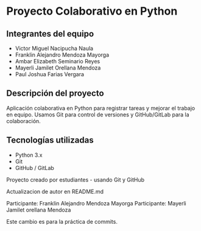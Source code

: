# Proyecto Colaborativo en Python

## Integrantes del equipo

- Victor Miguel Nacipucha Naula
- Franklin Alejandro Mendoza Mayorga
- Ambar Elizabeth Seminario Reyes
- Mayerli Jamilet Orellana Mendoza
- Paul Joshua Farias Vergara

## Descripción del proyecto
Aplicación colaborativa en Python para registrar tareas y mejorar el trabajo en equipo. Usamos Git para control de versiones y GitHub/GitLab para la colaboración.

## Tecnologías utilizadas
- Python 3.x
- Git
- GitHub / GitLab

Proyecto creado por estudiantes - usando Git y GitHub

Actualizacion de autor en README.md

Participante: Franklin Alejandro Mendoza Mayorga
Participante: Mayerli Jamilet orellana Mendoza

Este cambio es para la práctica de commits.
